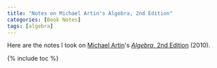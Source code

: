 ```yaml
---
title: "Notes on Michael Artin's Algebra, 2nd Edition"
categories: [Book Notes]
tags: [algebra]
---
```


Here are the notes I took on [Michael Artin](https://en.wikipedia.org/wiki/Michael_Artin)'s [*Algebra*, 2nd Edition](https://www.amazon.com/dp/0132413779) (2010).

{% include toc %}

